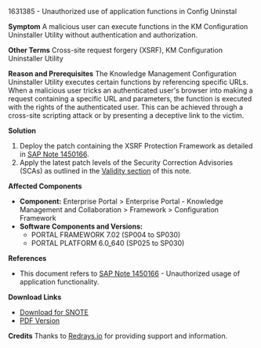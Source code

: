 1631385 - Unauthorized use of application functions in Config Uninstal

**Symptom**
A malicious user can execute functions in the KM Configuration Uninstaller Utility without authentication and authorization.

**Other Terms**
Cross-site request forgery (XSRF), KM Configuration Uninstaller Utility

**Reason and Prerequisites**
The Knowledge Management Configuration Uninstaller Utility executes certain functions by referencing specific URLs. When a malicious user tricks an authenticated user's browser into making a request containing a specific URL and parameters, the function is executed with the rights of the authenticated user. This can be achieved through a cross-site scripting attack or by presenting a deceptive link to the victim.

**Solution**
1. Deploy the patch containing the XSRF Protection Framework as detailed in [SAP Note 1450166](https://me.sap.com/notes/1450166).
2. Apply the latest patch levels of the Security Correction Advisories (SCAs) as outlined in the [Validity section](https://me.sap.com/notes/1631385#Validity) of this note.

**Affected Components**
- **Component:** Enterprise Portal > Enterprise Portal - Knowledge Management and Collaboration > Framework > Configuration Framework
- **Software Components and Versions:**
  - PORTAL FRAMEWORK 7.02 (SP004 to SP030)
  - PORTAL PLATFORM 6.0_640 (SP025 to SP030)

**References**
- This document refers to [SAP Note 1450166](https://me.sap.com/notes/1450166) - Unauthorized usage of application functionality.

**Download Links**
- [Download for SNOTE](https://notesdownloads.sap.com/note/0040000017309382017)
- [PDF Version](https://me.sap.com/sap/support/sfm/notes/print/0001631385?language=en-US&token=471195C961B854788DEB07B922B39EF6)

**Credits**
Thanks to [Redrays.io](https://redrays.io) for providing support and information.